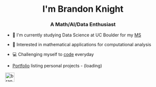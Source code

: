 <h1 align="center">I'm Brandon Knight</h1>
<h3 align="center">A Math/AI/Data Enthusiast</h3>

- 📕 I'm currently studying Data Science at UC Boulder for my [MS](https://github.com/BKnightHD/MS-Data-Science)
- 🧮 Interested in mathematical applications for computational analysis
- 💻 Challenging myself to [code](https://github.com/BKnightHD/Python-CC) everyday

- [Portfolio](https://bknighthd.github.io/) listing personal projects - (loading)

<a href="https://www.linkedin.com/in/brandon-knight-60469422b/" target="blank"><img align="center" src="https://github.com/BKnightHD/hello-world/blob/main/image/link.png" alt="brandon knight" width="30" height ="30" /></a>
</p>
